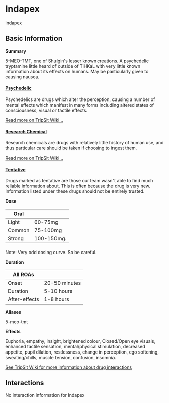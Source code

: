 # Indapex

indapex

## Basic Information

**Summary**

5-MEO-TMT, one of Shulgin's lesser known creations. A psychedelic tryptamine little heard of outside of TiHKaL with very little known information about its effects on humans. May be particularly given to causing nausea.

#### [Psychedelic](/category/psychedelic)

Psychedelics are drugs which alter the perception, causing a number of mental effects which manifest in many forms including altered states of consciousness, visual or tactile effects.

[Read more on TripSit Wiki...](#{category.wiki})

#### [Research Chemical](/category/research-chemical)

Research chemicals are drugs with relatively little history of human use, and thus particular care should be taken if choosing to ingest them.

[Read more on TripSit Wiki...](#{category.wiki})

#### [Tentative](/category/tentative)

Drugs marked as tentative are those our team wasn't able to find much reliable information about. This is often because the drug is very new. Information listed under these drugs should not be entirely trusted.

**Dose**

| Oral   |            |
| ------ | ---------- |
| Light  | 60-75mg    |
| Common | 75-100mg   |
| Strong | 100-150mg. |

#### 

 Note: Very odd dosing curve. So be careful.

**Duration**

| All ROAs      |               |
| ------------- | ------------- |
| Onset         | 20-50 minutes |
| Duration      | 5-10 hours    |
| After-effects | 1-8 hours     |

**Aliases**

5-meo-tmt  

**Effects**

Euphoria, empathy, insight, brightened colour, Closed/Open eye visuals, enhanced tactile sensation, mental/physical stimulation, decreased appetite, pupil dilation, restlessness, change in perception, ego softening, sweating/chills, muscle tension, confusion, insomnia.

[See TripSit Wiki for more information about drug interactions](http://combo.tripsit.me/)

## Interactions

No interaction information for Indapex